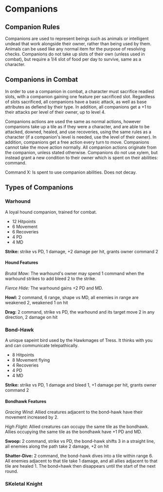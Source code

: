 # Companions

## Companion Rules

Companions are used to represent beings such as animals or intelligent undead that work alongside their owner, rather than being used by them. Animals can be used like any normal item for the purpose of resolving checks. Companions do not take up slots of their own (unless used in combat), but require a 1/4 slot of food per day to survive, same as a character.

## Companions in Combat

In order to use a companion in combat, a character must sacrifice readied slots, with a companion gaining one feature per sacrificed slot. Regardless of slots sacrificed, all companions have a basic attack, as well as base attributes as defiend by their type. In addition, all companions get a +1 to their attacks per level of their owner, up to level 4.

Companions actions are used the same as normal actions, however companions take up a tile as if they were a character, and are able to be attacked, downed, healed, and use recoveries, using the same rules as a character (if a companion's level is needed, use the level of their owner). In addition, companions get a free action every turn to move. Companions cannot take the move action normally. All companion actions originate from the companion, unless stated otherwise. Companions do not use xylem, but instead grant a new condition to their owner which is spent on their abilities: command.

Command X: Is spent to use companion abilities. Does not decay.

## Types of Companions

### Warhound

A loyal hound companion, trained for combat.

- 12 Hitpoints
- 6 Movement
- 6 Recoveries
- 4 PD
- 4 MD

**Strike:** strike vs PD, 1 damage, +2 damage per hit, grants owner command 2

#### Hound Features

*Brutal Maw:* The warhound's owner may spend 1 command when the warhound strikes to add bleed 2 to the strike.

*Fierce Hide:* The warhound gains +2 PD and MD.

**Howl:** 2 command, 6 range, shape vs MD, all enemies in range are weakened 2, weakened 1 on hit

**Drag:** 2 command, strike vs PD, the warhound and its target move 2 in any direction, 2 damage on hit

### Bond-Hawk

A unique sapeint bird used by the Hawkmages of Tress. It thinks with you and can communicate telepathically.

- 8 Hitpoints
- 8 Movement flying
- 4 Recoveries
- 4 PD
- 4 MD

**Strike:** strike vs PD, 1 damage and bleed 1, +1 damage per hit, grants owner command 2

#### Bondhawk Features

*Gracing Wind:* Allied creatures adjacent to the bond-hawk have their movement increased by 2.

*High Flight:* Allied creatures can occupy the same tile as the bondhawk. Allies occupying the same tile as the bondhawk have +1 PD and MD.

**Swoop:** 2 command, strike vs PD, the bond-hawk shifts 3 in a straight line, all enemies along the path take 2 damage, +2 on hit

**Shatter-Dive:** 2 command, the bond-hawk dives into a tile within range 6. All enemies adjacent to that tile take 1 damage, and all allies adjacent to that tile are healed 1. The bond=hawk then disappears until the start of the next round.

### SKeletal Knight
